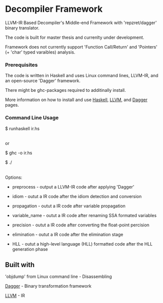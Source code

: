 # Decompiler Framework

LLVM-IR Based Decompiler's Middle-end Framework with 'repzret/dagger' binary translator.

The code is built for master thesis and currenlty under development.

Framework does not currently support 'Function Call/Return' and 'Pointers' (+ 'char' typed varaibles) analysis.

### Prerequisites

The code is written in Haskell and uses Linux command lines, LLVM-IR, and an open-source 'Dagger' framework.

There might be ghc-packages required to additinally install.


More information on how to install and use [Haskell](https://www.haskell.org/downloads/), [LLVM](http://llvm.org/docs/GettingStarted.html), and [Dagger](https://github.com/repzret/dagger) pages.

### Command Line Usage
$ runhaskell ir.hs <binaryFile> <option>

or

$ ghc -o <outputFileName> ir.hs

$ ./<outputFileName> <binaryFile> <option>


Options:

* preprocess - output a LLVM-IR code after applying 'Dagger'

* idiom - outut a IR code after the idiom detection and conversion

* propagation - outut a IR code after variable propagation

* variable_name - outut a IR code after renaming SSA formated variables

* precision - outut a IR code after converting the float-point percision

* elimination - outut a IR code after the elimination stage

* HLL - outut a high-level language (HLL) formatted code after the HLL generation phase


## Built with

'objdump' from Linux command line - Disassembling

[Dagger](https://github.com/repzret/dagger) - Binary transformation framework

[LLVM](http://llvm.org/docs) - IR
